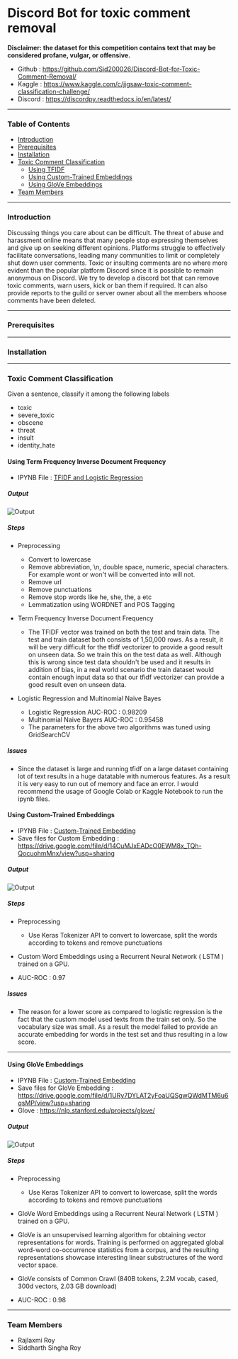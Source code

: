 # Discord Bot for toxic comment removal

**Disclaimer: the dataset for this competition contains text that may be considered profane, vulgar, or offensive.**

- Github : https://github.com/Sid200026/Discord-Bot-for-Toxic-Comment-Removal/
- Kaggle : https://www.kaggle.com/c/jigsaw-toxic-comment-classification-challenge/
- Discord : https://discordpy.readthedocs.io/en/latest/

---

### Table of Contents

- [ Introduction ](#introduction)
- [ Prerequisites](#prereq)
- [ Installation](#installation)
- [ Toxic Comment Classification](#toxic)
  - [ Using TFIDF](#tfidf)
  - [ Using Custom-Trained Embeddings](#custom)
  - [ Using GloVe Embeddings](#glove)
- [ Team Members](#team)

---

<a name="introduction" />

### Introduction

Discussing things you care about can be difficult. The threat of abuse and harassment online means that many people stop expressing themselves and give up on seeking different opinions. Platforms struggle to effectively facilitate conversations, leading many communities to limit or completely shut down user comments. Toxic or insulting comments are no where more evident than the popular platform Discord since it is possible to remain anonymous on Discord. We try to develop a discord bot that can remove toxic comments, warn users, kick or ban them if required. It can also provide reports to the guild or server owner about all the members whoose comments have been deleted.

---

<a name="prereq" />

### Prerequisites

---

<a name="installation" />

### Installation

---

<a name="toxic" />

### Toxic Comment Classification

Given a sentence, classify it among the following labels

- toxic
- severe_toxic
- obscene
- threat
- insult
- identity_hate

<a name="tfidf" />

#### Using Term Frequency Inverse Document Frequency

- IPYNB File : [TFIDF and Logistic Regression](ML/Toxic_Comment_Classifier_tfidf.ipynb)

##### Output

<img src="https://github.com/Sid200026/Discord-Bot-for-Toxic-Comment-Removal/blob/master/ML/Output/Logistic%20Regression%20using%20TFIDF.png" alt="Output"/>

##### Steps

- Preprocessing

  - Convert to lowercase
  - Remove abbreviation, \n, double space, numeric, special characters. For example wont or won't will be converted into will not.
  - Remove url
  - Remove punctuations
  - Remove stop words like he, she, the, a etc
  - Lemmatization using WORDNET and POS Tagging

- Term Frequency Inverse Document Frequency
  - The TFIDF vector was trained on both the test and train data. The test and train dataset both consists of 1,50,000 rows. As a result, it will be very difficult for the tfidf vectorizer to provide a good result on unseen data. So we train this on the test data as well. Although this is wrong since test data shouldn't be used and it results in addition of bias, in a real world scenario the train dataset would contain enough input data so that our tfidf vectorizer can provide a good result even on unseen data.
- Logistic Regression and Multinomial Naive Bayes
  - Logistic Regression AUC-ROC : 0.98209
  - Multinomial Naive Bayers AUC-ROC : 0.95458
  - The parameters for the above two algorithms was tuned using GridSearchCV

##### Issues

- Since the dataset is large and running tfidf on a large dataset containing lot of text results in a huge datatable with numerous features. As a result it is very easy to run out of memory and face an error. I would recommend the usage of Google Colab or Kaggle Notebook to run the ipynb files.

<a name="custom" />

#### Using Custom-Trained Embeddings

- IPYNB File : [Custom-Trained Embedding](ML/Toxic_Comment_Classification_Custom_Word_Embedding.ipynb)
- Save files for Custom Embedding : https://drive.google.com/file/d/14CuMJxEADcO0EWM8x_TQh-QocuohmMnx/view?usp=sharing

##### Output

<img src="https://github.com/Sid200026/Discord-Bot-for-Toxic-Comment-Removal/blob/master/ML/Output/Custom%20Word%20Embedding.png" alt="Output"/>

##### Steps

- Preprocessing

  - Use Keras Tokenizer API to convert to lowercase, split the words according to tokens and remove punctuations

- Custom Word Embeddings using a Recurrent Neural Network ( LSTM ) trained on a GPU.
- AUC-ROC : 0.97

##### Issues

- The reason for a lower score as compared to logistic regression is the fact that the custom model used texts from the train set only. So the vocabulary size was small. As a result the model failed to provide an accurate embedding for words in the test set and thus resulting in a low score.

---

<a name="glove" />

#### Using GloVe Embeddings

- IPYNB File : [Custom-Trained Embedding](ML/Toxic_Comment_Classification_using_Pre_Trained_Word_Embeddings.ipynb)
- Save files for GloVe Embedding : https://drive.google.com/file/d/1URy7DYLAT2yFoaUQSgwQWdMTM6u6qsMP/view?usp=sharing
- Glove : https://nlp.stanford.edu/projects/glove/

##### Output

<img src="https://github.com/Sid200026/Discord-Bot-for-Toxic-Comment-Removal/blob/master/ML/Output/GloVe%20Embedding.png" alt="Output"/>

##### Steps

- Preprocessing

  - Use Keras Tokenizer API to convert to lowercase, split the words according to tokens and remove punctuations

- GloVe Word Embeddings using a Recurrent Neural Network ( LSTM ) trained on a GPU.
- GloVe is an unsupervised learning algorithm for obtaining vector representations for words. Training is performed on aggregated global word-word co-occurrence statistics from a corpus, and the resulting representations showcase interesting linear substructures of the word vector space.
- GloVe consists of Common Crawl (840B tokens, 2.2M vocab, cased, 300d vectors, 2.03 GB download)
- AUC-ROC : 0.98

---

<a name="team" />

### Team Members

- Rajlaxmi Roy
- Siddharth Singha Roy
